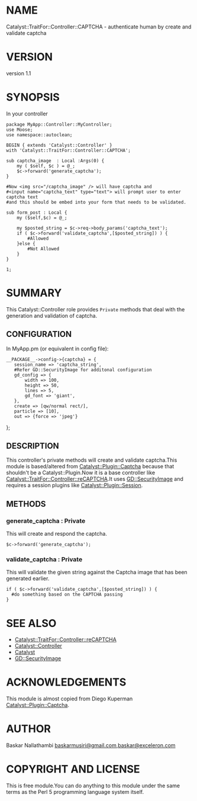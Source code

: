 # NAME

Catalyst::TraitFor::Controller::CAPTCHA - authenticate human by create and validate captcha

# VERSION

version 1.1

# SYNOPSIS

In your controller

    package MyApp::Controller::MyController;
    use Moose;
    use namespace::autoclean;

    BEGIN { extends 'Catalyst::Controller' }
    with 'Catalyst::TraitFor::Controller::CAPTCHA';

    sub captcha_image  : Local :Args(0) {
        my ( $self, $c ) = @_;
        $c->forward('generate_captcha');
    }

    #Now <img src="/captcha_image" /> will have captcha and 
    #<input name="captcha_text" type="text"> will prompt user to enter captcha text 
    #and this should be embed into your form that needs to be validated.

    sub form_post : Local {
        my ($self,$c) = @_;
    
        my $posted_string = $c->req->body_params('captcha_text');    
        if ( $c->forward('validate_captcha',[$posted_string]) ) {
            #Allowed 
        }else {
            #Not Allowed 
        }
    }

    1;

# SUMMARY

This Catalyst::Controller role provides `Private` methods that deal with the generation and validation of captcha.

## CONFIGURATION

In MyApp.pm (or equivalent in config file):

    __PACKAGE__->config->{captcha} = {
       session_name => 'captcha_string',
       #Refer GD::SecurityImage for additonal configuration  
       gd_config => {
           width => 100,
           height => 50,
           lines => 5,
           gd_font => 'giant',
       },
       create => [qw/normal rect/],
       particle => [10],
       out => {force => 'jpeg'}
   };

## DESCRIPTION

This controller's private methods will create and validate captcha.This module is based/altered from [Catalyst::Plugin::Captcha](https://metacpan.org/pod/Catalyst::Plugin::Captcha) because that shouldn't be a Catalyst::Plugin.Now it is a base controller like [Catalyst::TraitFor::Controller::reCAPTCHA](https://metacpan.org/pod/Catalyst::TraitFor::Controller::reCAPTCHA).It uses [GD::SecurityImage](https://metacpan.org/pod/GD::SecurityImage) and requires a session plugins like [Catalyst::Plugin::Session](https://metacpan.org/pod/Catalyst::Plugin::Session).

## METHODS

### generate\_captcha : Private

This will create and respond the captcha.
 

    $c->forward('generate_captcha');

### validate\_captcha : Private

This will validate the given string  against the Captcha image that has been generated earlier.
 

    if ( $c->forward('validate_captcha',[$posted_string]) ) {
      #do something based on the CAPTCHA passing
    }

# SEE ALSO

- [Catalyst::TraitFor::Controller::reCAPTCHA](https://metacpan.org/pod/Catalyst::TraitFor::Controller::reCAPTCHA)
- [Catalyst::Controller](https://metacpan.org/pod/Catalyst::Controller) 
- [Catalyst](https://metacpan.org/pod/Catalyst)
- [GD::SecurityImage](https://metacpan.org/pod/GD::SecurityImage)

# ACKNOWLEDGEMENTS

This module is almost copied from Diego Kuperman [Catalyst::Plugin::Captcha](https://metacpan.org/pod/Catalyst::Plugin::Captcha).

# AUTHOR

Baskar Nallathambi <baskarmusiri@gmail.com>,<baskar@exceleron.com>

# COPYRIGHT AND LICENSE

This is free module.You can do anything to this module under
the same terms as the Perl 5 programming language system itself.

